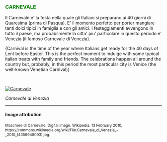 <h3 style="color:green;"> CARNEVALE </h3>

<p lang="it"> Il Carnevale e' la festa nella quale gli Italiani si preparano ai 40 giorni di Quaresima (prima di Pasqua). 
E' il momento perfetto per porter mangiare tanti dolci tipici in famiglia e con gli amici. 
I festeggiamenti avvengono in tutto il paese, ma probabilmente la citta' piu' particolare in questo periodo e' Venezia (il famoso Carnevale di Venezia). </p>

<p lang="eng"> {Carnival is the time of the year where Italians get ready for the 40 days of Lent before Easter.
This is the perfect moment to indulge with some typical italian treats with family and friends.
The celebrations happen all around the country but, probably, in this period the most particular city is Venice (the well-known Venetian Carnival)} </p>
<br>

<p>
   <a href="https://upload.wikimedia.org/wikipedia/commons/9/94/Carnevale_di_Venezia_-_2010_%284356948093%29.jpg" 
 title="Carnevale">
     
 <img class="imgLeft"
 src="https://upload.wikimedia.org/wikipedia/commons/9/94/Carnevale_di_Venezia_-_2010_%284356948093%29.jpg" alt="Carnevale">

 </a>

<p lang="it"> <i> Carnevale di Venezia </i> </p>
 
 <p style="clear:both;"></p>





<hr> 

<h4>Image attribution</h4>
<p style="font-size:85%;"> 
Maschere di Carnevale. Digital image. Wikipedia. 13 February 2010, https://commons.wikimedia.org/wiki/File:Carnevale_di_Venezia_-_2010_(4356948093).jpg.
</p>
